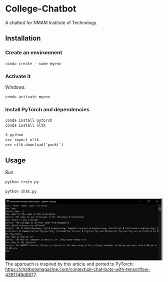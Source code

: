 # College-Chatbot
A chatbot for NMAM Institute of Technology.
## Installation

### Create an environment
```console
conda create --name myenv
```

### Activate it
Windows:
```console
conda activate myenv
```
### Install PyTorch and dependencies

 ```console
conda install pytorch
conda install nltk
 ```
 
 ```console
$ python
>>> import nltk
>>> nltk.download('punkt')
```

## Usage
Run
```console
python train.py
```
```console
python chat.py
```
![alt text](https://github.com/Rohitjk/College-Chatbot/blob/master/Capture.PNG)
The approach is inspired by this article and ported to PyTorch: https://chatbotsmagazine.com/contextual-chat-bots-with-tensorflow-4391749d0077.
